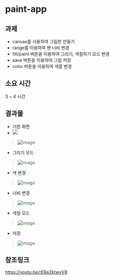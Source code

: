 # paint-app

## 과제
* canvas를 사용하여 그림판 만들기
* range를 이용하여 펜 너비 변경
* fill/paint 버튼을 이용하여 그리기, 색칠하기 모드 변경
* save 버튼을 이용하여 그림 저장
* color 버튼을 이용하여 색깔 변경

## 소요 시간 
3 ~ 4 시간

## 결과물
* 기본 화면
* <img src = "https://user-images.githubusercontent.com/59829606/111575325-71243b00-87f1-11eb-8421-b8e96fa6eb07.png"> 
>![image](https://user-images.githubusercontent.com/59829606/111575325-71243b00-87f1-11eb-8421-b8e96fa6eb07.png)
* 그리기 모드
>![image](https://user-images.githubusercontent.com/59829606/111575392-9ca72580-87f1-11eb-82e6-167749bc5930.png)
* 색 변경
>![image](https://user-images.githubusercontent.com/59829606/111575416-acbf0500-87f1-11eb-884b-5736f2835b5e.png)
* 너비 변경
>![image](https://user-images.githubusercontent.com/59829606/111575472-c3fdf280-87f1-11eb-9ef0-88020a546411.png)
* 색칠 모드
>![image](https://user-images.githubusercontent.com/59829606/111575488-cbbd9700-87f1-11eb-9932-b024b64f6391.png)
* 저장
>![image](https://user-images.githubusercontent.com/59829606/111575529-e4c64800-87f1-11eb-8e16-091fb9a6f3e7.png)

## 참조링크
https://youtu.be/rE8eZktwyV8
